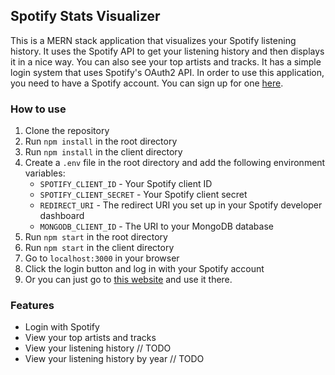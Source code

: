 ## Spotify Stats Visualizer

This is a MERN stack application that visualizes your Spotify listening history. It uses the Spotify API to get your listening history and then displays it in a nice way. You can also see your top artists and tracks. It has a simple login system that uses Spotify's OAuth2 API. In order to use this application, you need to have a Spotify account. You can sign up for one [here](https://www.spotify.com/us/signup/).

### How to use

1. Clone the repository
2. Run `npm install` in the root directory
3. Run `npm install` in the client directory
4. Create a `.env` file in the root directory and add the following environment variables:
   - `SPOTIFY_CLIENT_ID` - Your Spotify client ID
   - `SPOTIFY_CLIENT_SECRET` - Your Spotify client secret
   - `REDIRECT_URI` - The redirect URI you set up in your Spotify developer dashboard
   - `MONGODB_CLIENT_ID` - The URI to your MongoDB database
5. Run `npm start` in the root directory
6. Run `npm start` in the client directory
7. Go to `localhost:3000` in your browser
8. Click the login button and log in with your Spotify account
9. Or you can just go to [this website](https://spotify-dash.netlify.app) and use it there.

### Features

- Login with Spotify
- View your top artists and tracks
- View your listening history // TODO
- View your listening history by year // TODO
